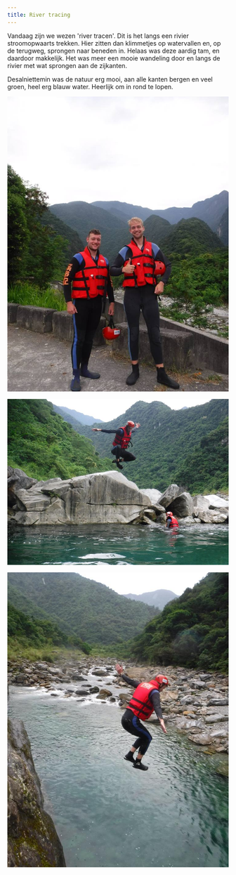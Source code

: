 ```yaml
---
title: River tracing
---
```



Vandaag zijn we wezen 'river tracen'. Dit is het langs een rivier stroomopwaarts
trekken. Hier zitten dan klimmetjes op watervallen en, op de terugweg, sprongen
naar beneden in. Helaas was deze aardig tam, en daardoor makkelijk. Het was meer
een mooie wandeling door en langs de rivier met wat sprongen aan de zijkanten.

Desalniettemin was de natuur erg mooi, aan alle kanten bergen en veel groen, 
heel erg blauw water. Heerlijk om in rond te lopen.

![Aan het begin](/images/day-20180703/begin.jpg)

![Sprongetje](/images/day-20180703/sprong1.jpg)

![Und noch eine](/images/day-20180703/sprong2.jpg)
